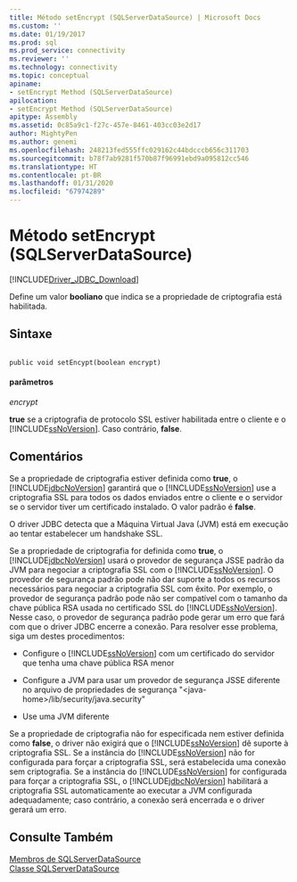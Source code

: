```yaml
---
title: Método setEncrypt (SQLServerDataSource) | Microsoft Docs
ms.custom: ''
ms.date: 01/19/2017
ms.prod: sql
ms.prod_service: connectivity
ms.reviewer: ''
ms.technology: connectivity
ms.topic: conceptual
apiname:
- setEncrypt Method (SQLServerDataSource)
apilocation:
- setEncrypt Method (SQLServerDataSource)
apitype: Assembly
ms.assetid: 0c85a9c1-f27c-457e-8461-403cc03e2d17
author: MightyPen
ms.author: genemi
ms.openlocfilehash: 248213fed555ffc029162c44bdcccb656c311703
ms.sourcegitcommit: b78f7ab9281f570b87f96991ebd9a095812cc546
ms.translationtype: HT
ms.contentlocale: pt-BR
ms.lasthandoff: 01/31/2020
ms.locfileid: "67974289"
---
```

# <a name="setencrypt-method-sqlserverdatasource"></a>Método setEncrypt (SQLServerDataSource)
[!INCLUDE[Driver_JDBC_Download](../../../includes/driver_jdbc_download.md)]

  Define um valor **booliano** que indica se a propriedade de criptografia está habilitada.  
  
## <a name="syntax"></a>Sintaxe  
  
```  
  
public void setEncypt(boolean encrypt)  
```  
  
#### <a name="parameters"></a>parâmetros  
 *encrypt*  
  
 **true** se a criptografia de protocolo SSL estiver habilitada entre o cliente e o [!INCLUDE[ssNoVersion](../../../includes/ssnoversion-md.md)]. Caso contrário, **false**.  
  
## <a name="remarks"></a>Comentários  
 Se a propriedade de criptografia estiver definida como **true**, o [!INCLUDE[jdbcNoVersion](../../../includes/jdbcnoversion_md.md)] garantirá que o [!INCLUDE[ssNoVersion](../../../includes/ssnoversion-md.md)] use a criptografia SSL para todos os dados enviados entre o cliente e o servidor se o servidor tiver um certificado instalado. O valor padrão é **false**.  
  
 O driver JDBC detecta que a Máquina Virtual Java (JVM) está em execução ao tentar estabelecer um handshake SSL.  
  
 Se a propriedade de criptografia for definida como **true**, o [!INCLUDE[jdbcNoVersion](../../../includes/jdbcnoversion_md.md)] usará o provedor de segurança JSSE padrão da JVM para negociar a criptografia SSL com o [!INCLUDE[ssNoVersion](../../../includes/ssnoversion-md.md)]. O provedor de segurança padrão pode não dar suporte a todos os recursos necessários para negociar a criptografia SSL com êxito. Por exemplo, o provedor de segurança padrão pode não ser compatível com o tamanho da chave pública RSA usada no certificado SSL do [!INCLUDE[ssNoVersion](../../../includes/ssnoversion-md.md)]. Nesse caso, o provedor de segurança padrão pode gerar um erro que fará com que o driver JDBC encerre a conexão. Para resolver esse problema, siga um destes procedimentos:  
  
-   Configure o [!INCLUDE[ssNoVersion](../../../includes/ssnoversion-md.md)] com um certificado do servidor que tenha uma chave pública RSA menor  
  
-   Configure a JVM para usar um provedor de segurança JSSE diferente no arquivo de propriedades de segurança "\<java-home>/lib/security/java.security"  
  
-   Use uma JVM diferente  
  
 Se a propriedade de criptografia não for especificada nem estiver definida como **false**, o driver não exigirá que o [!INCLUDE[ssNoVersion](../../../includes/ssnoversion-md.md)] dê suporte à criptografia SSL. Se a instância do [!INCLUDE[ssNoVersion](../../../includes/ssnoversion-md.md)] não for configurada para forçar a criptografia SSL, será estabelecida uma conexão sem criptografia. Se a instância do [!INCLUDE[ssNoVersion](../../../includes/ssnoversion-md.md)] for configurada para forçar a criptografia SSL, o [!INCLUDE[jdbcNoVersion](../../../includes/jdbcnoversion_md.md)] habilitará a criptografia SSL automaticamente ao executar a JVM configurada adequadamente; caso contrário, a conexão será encerrada e o driver gerará um erro.  
  
## <a name="see-also"></a>Consulte Também  
 [Membros de SQLServerDataSource](../../../connect/jdbc/reference/sqlserverdatasource-members.md)   
 [Classe SQLServerDataSource](../../../connect/jdbc/reference/sqlserverdatasource-class.md)  
  
  
